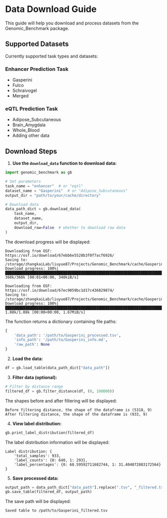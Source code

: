 # Data Download Guide

This guide will help you download and process datasets from the Genomic_Benchmark package.

## Supported Datasets

Currently supported task types and datasets:

### Enhancer Prediction Task
- Gasperini
- Fulco
- Schraivogel
- Merged

### eQTL Prediction Task
- Adipose_Subcutaneous
- Brain_Amygdala
- Whole_Blood
- Adding other data

## Download Steps

1. **Use the `download_data` function to download data:**

```python
import genomic_benchmark as gb

# Set parameters
task_name = "enhancer"  # or "eqtl"
dataset_name = "Gasperini"  # or "Adipose_Subcutaneous"
output_dir = "path/to/your/cache/directory"

# Download data
data_path_dict = gb.download_data(
    task_name, 
    dataset_name, 
    output_dir,
    download_raw=False  # whether to download raw data
)
```

The download progress will be displayed:
```
Downloading from OSF: https://osf.io/download/67ebb6e5528b3f0f7acf6926/
Saving to: /storage/zhangkaiLab/liuyue87/Projects/Genomic_Benchmark/cache/Gasperini_processed.tsv
Download progress: 100%|███████████████████████████████████████████████████████████████████████████████████████████| 360k/360k [00:01<00:00, 340kiB/s]

Downloading from OSF: https://osf.io/download/67ec9059bc1d17c436829874/
Saving to: /storage/zhangkaiLab/liuyue87/Projects/Genomic_Benchmark/cache/Gasperini_info.md
Download progress: 100%|████████████████████████████████████████████████████████████████████████████████████████| 1.08k/1.08k [00:00<00:00, 1.67MiB/s]
```

The function returns a dictionary containing file paths:
```python
{
    'data_path': '/path/to/Gasperini_processed.tsv',
    'info_path': '/path/to/Gasperini_info.md',
    'raw_path': None
}
```

2. **Load the data:**

```python
df = gb.load_table(data_path_dict["data_path"])
```

3. **Filter data (optional):**

```python
# Filter by distance range
filtered_df = gb.filter_distance(df, (0, 100000))
```

The shapes before and after filtering will be displayed:
```
Before filtering distance, the shape of the dataframe is (5318, 9)
After filtering distance, the shape of the dataframe is (933, 9)
```

4. **View label distribution:**

```python
gb.print_label_distribution(filtered_df)
```

The label distribution information will be displayed:
```
Label distribution: {
    'total_samples': 933, 
    'label_counts': {0: 640, 1: 293}, 
    'label_percentages': {0: 68.59592711682744, 1: 31.404072883172564}
}
```

5. **Save processed data:**

```python
output_path = data_path_dict["data_path"].replace(".tsv", "_filtered.tsv")
gb.save_table(filtered_df, output_path)
```

The save path will be displayed:
```
Saved table to /path/to/Gasperini_filtered.tsv
```
